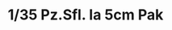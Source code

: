 ---
layout: product
title: "1/35 Pz.Sfl. Ia 5cm Pak"
price: "3500" 
desc: "Maketa"
img_path: "/assets/img/DW35017.webp"
brand: "Das Werk"
available: false
special_offer: false
new: false
soon: false
cat: "010000"
subcat: "011100"
subsubcat: "0N/A"
sifra: "DW35017"
popular: false
spec: false
---